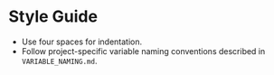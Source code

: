 # Style Guide

- Use four spaces for indentation.
- Follow project-specific variable naming conventions described in
  `VARIABLE_NAMING.md`.
